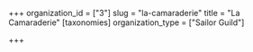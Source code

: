 +++
organization_id = ["3"]
slug = "la-camaraderie"
title = "La Camaraderie"
[taxonomies]
organization_type = ["Sailor Guild"]

+++


